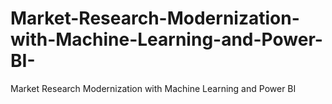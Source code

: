 # Market-Research-Modernization-with-Machine-Learning-and-Power-BI-
Market Research Modernization with Machine Learning and Power BI 
